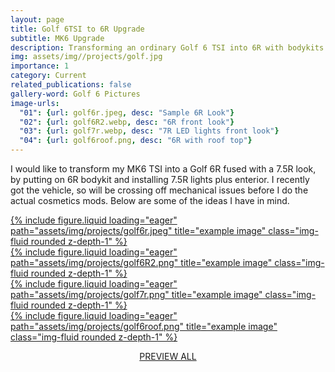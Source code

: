 ```yaml
---
layout: page
title: Golf 6TSI to 6R Upgrade 
subtitle: MK6 Upgrade
description: Transforming an ordinary Golf 6 TSI into 6R with bodykits and accesories on the budget. Main focus is on cosmetics first and do perfomance later.
img: assets/img//projects/golf.jpg
importance: 1
category: Current
related_publications: false
gallery-word: Golf 6 Pictures
image-urls:
  "01": {url: golf6r.jpeg, desc: "Sample 6R Look"}
  "02": {url: golf6R2.webp, desc: "6R front look"}
  "03": {url: golf7r.webp, desc: "7R LED lights front look"}
  "04": {url: golf6roof.png, desc: "6R with roof top"}
---
```


I would like to transform my MK6 TSI into a Golf 6R fused with a 7.5R look, by putting on 6R bodykit and installing 7.5R lights plus enterior. I recently got the vehicle, so will be crossing off mechanical issues before I do the actual cosmetics mods. Below are some of the ideas I have in mind.


<div class="row">
    <div class="col-sm mt-3 mt-md-0">
    <a href="../../assets/img/projects/golf6r.jpeg" data-lightbox="golf6">
        {% include figure.liquid loading="eager" path="assets/img/projects/golf6r.jpeg" title="example image" class="img-fluid rounded z-depth-1" %}
        </a>
    </div>
    <div class="col-sm mt-3 mt-md-0">
    <a href="../../assets/img/projects/golf6R2.png" data-lightbox="golf6">
        {% include figure.liquid loading="eager" path="assets/img/projects/golf6R2.png" title="example image" class="img-fluid rounded z-depth-1" %}
        </a>
    </div>
    <div class="col-sm mt-3 mt-md-0">
    <a href="../../assets/img/projects/golf7r.png" data-lightbox="golf6">
        {% include figure.liquid loading="eager" path="assets/img/projects/golf7r.png" title="example image" class="img-fluid rounded z-depth-1" %}
        </a>
    </div>
</div>
<div class="row">
    <div class="col-sm mt-3 mt-md-0">
    <a href="../../assets/img/projects/golf6roof.png" data-lightbox="golf6">
        {% include figure.liquid loading="eager" path="assets/img/projects/golf6roof.png" title="example image" class="img-fluid rounded z-depth-1" %}
        </a>
    </div>
</div>
<p align="center">
<a href="../../assets/img/projects/golf6r.jpeg" data-lightbox="golf6"><i class="fa-solid fa-backward-fast"></i></a>
<a href="../../assets/img/projects/golf6roof.png" data-lightbox="golf6">PREVIEW ALL</a>
<a href="../../assets/img/projects/golf6R2.png" data-lightbox="golf6"></a>
<a href="../../assets/img/projects/golf7r.png" data-lightbox="golf6" align=""><i class="fa-solid fa-forward-fast"></i></a>
</p>
